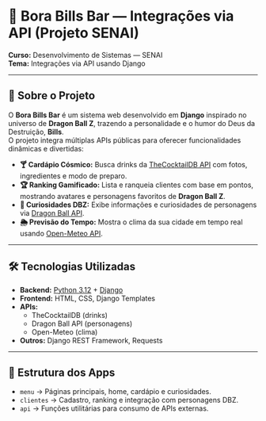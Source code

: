 # 🍹 Bora Bills Bar — Integrações via API (Projeto SENAI)

**Curso:** Desenvolvimento de Sistemas — SENAI  
**Tema:** Integrações via API usando Django

---

## 📌 Sobre o Projeto
O **Bora Bills Bar** é um sistema web desenvolvido em **Django** inspirado no universo de **Dragon Ball Z**, trazendo a personalidade e o humor do Deus da Destruição, **Bills**.  
O projeto integra múltiplas APIs públicas para oferecer funcionalidades dinâmicas e divertidas:

- **🍸 Cardápio Cósmico:** Busca drinks da [TheCocktailDB API](https://www.thecocktaildb.com/) com fotos, ingredientes e modo de preparo.
- **🏆 Ranking Gamificado:** Lista e ranqueia clientes com base em pontos, mostrando avatares e personagens favoritos de **Dragon Ball Z**.
- **🐉 Curiosidades DBZ:** Exibe informações e curiosidades de personagens via [Dragon Ball API](https://dragonball-api.com/).
- **🌦 Previsão do Tempo:** Mostra o clima da sua cidade em tempo real usando [Open-Meteo API](https://open-meteo.com/).

---

## 🛠 Tecnologias Utilizadas
- **Backend:** [Python 3.12](https://www.python.org/) + [Django](https://www.djangoproject.com/)
- **Frontend:** HTML, CSS, Django Templates
- **APIs:**
  - TheCocktailDB (drinks)
  - Dragon Ball API (personagens)
  - Open-Meteo (clima)
- **Outros:** Django REST Framework, Requests

---

## 📂 Estrutura dos Apps
- `menu` → Páginas principais, home, cardápio e curiosidades.
- `clientes` → Cadastro, ranking e integração com personagens DBZ.
- `api` → Funções utilitárias para consumo de APIs externas.

